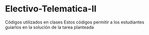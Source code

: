 # Electivo-Telematica-II
Códigos utilizados en clases 
Estos códigos permitir a los estudiantes guiarlos en la solución de la tarea planteada
